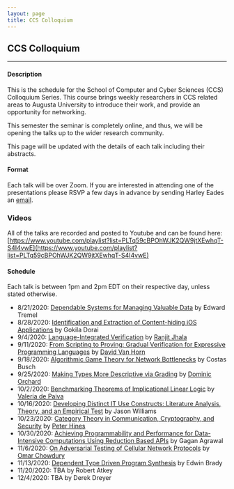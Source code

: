 ```yaml
---
layout: page
title: CCS Colloquium
---
```


CCS Colloquium
--------------
-------------------

#### Description

This is the schedule for the School of Computer and Cyber Sciences
(CCS) Colloquium Series.  This course brings weekly researchers in CCS
related areas to Augusta University to introduce their work, and
provide an opportunity for networking.

This semester the seminar is completely online, and thus, we will be
opening the talks up to the wider research community.

This page will be updated with the details of each talk including
their abstracts.

#### Format

Each talk will be over Zoom.  If you are interested in attending one
of the presentations please RSVP a few days in advance by sending
Harley Eades an <a href="mailto:harley.eades@gmail.com">email</a>.

### Videos

All of the talks are recorded and posted to Youtube and can be found here: [https://www.youtube.com/playlist?list=PLTq59cBPOhWJK2QW9jtXEwhqT-S4I4vwE](https://www.youtube.com/playlist?list=PLTq59cBPOhWJK2QW9jtXEwhqT-S4I4vwE)

#### Schedule

Each talk is between 1pm and 2pm EDT on their respective day, unless
stated otherwise.

- 8/21/2020: [Dependable Systems for Managing Valuable Data](/colloquium_talks/Tremel.html) by Edward Tremel
- 8/28/2020: [Identification and Extraction of Content-hiding iOS Applications](/colloquium_talks/Dorai.html) by Gokila Dorai
- 9/4/2020: [Language-Integrated Verification](/colloquium_talks/Jhala.html) by [Ranjit Jhala](https://ranjitjhala.github.io/)
- 9/11/2020: [From Scripting to Proving: Gradual Verification for Expressive Programming Languages](/colloquium_talks/Horn.md) by [David Van Horn](https://www.cs.umd.edu/~dvanhorn/)
- 9/18/2020: [Algorithmic Game Theory for Network Bottlenecks](/colloquium_talks/Busch.html) by Costas Busch
- 9/25/2020: [Making Types More Descriptive via Grading](/colloquium_talks/Orchard.html) by [Dominic Orchard](https://www.cs.kent.ac.uk/people/staff/dao7/)
- 10/2/2020: [Benchmarking Theorems of Implicational Linear Logic](/colloquium_talks/dePaiva.html) by [Valeria de Paiva](https://vcvpaiva.github.io/)
- 10/16/2020: [Developing Distinct IT Use Constructs: Literature Analysis, Theory, and an Empirical Test](/colloquium_talks/Williams.html) by Jason Williams
- 10/23/2020: [Category Theory in Communication, Cryptography, and Security](/colloquium_talks/Hines.html) by [Peter Hines](http://www.peterhines.info/)
- 10/30/2020: [Achieving Programmability and Performance for Data-Intensive Computations Using Reduction Based APIs](/colloquium_talks/Agrawal.html) by Gagan Agrawal
- 11/6/2020: [On Adversarial Testing of Cellular Network Protocols](/colloquium_talks/Chowdury.html) by [Omar Chowdury](http://homepage.divms.uiowa.edu/~comarhaider/)
- 11/13/2020: [Dependent Type Driven Program Synthesis](/colloquium_talks/Brady.html) by Edwin Brady
- 11/20/2020: TBA by Robert Atkey
- 12/4/2020: TBA by Derek Dreyer


